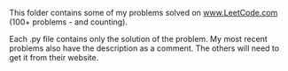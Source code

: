
This folder contains some of my problems solved on www.LeetCode.com (100+ problems - and counting).

Each .py file contains only the solution of the problem. My most recent problems also have the description as a comment.
The others will need to get it from their website.
